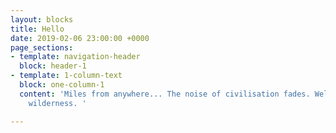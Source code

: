 ```yaml
---
layout: blocks
title: Hello
date: 2019-02-06 23:00:00 +0000
page_sections:
- template: navigation-header
  block: header-1
- template: 1-column-text
  block: one-column-1
  content: 'Miles from anywhere... The noise of civilisation fades. Welcome to the
    wilderness. '

---
```

